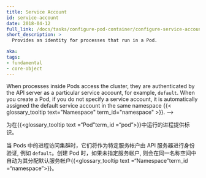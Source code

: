 ```yaml
---
title: Service Account
id: service-account
date: 2018-04-12
full_link: /docs/tasks/configure-pod-container/configure-service-account/
short_description: >
  Provides an identity for processes that run in a Pod.

aka: 
tags:
- fundamental
- core-object
---
```


<!--
 Provides an identity for processes that run in a {{< glossary_tooltip text="Pod" term_id="pod" >}}.

<!--more--> 

When processes inside Pods access the cluster, they are authenticated by the API server as a particular service account, for example, `default`. When you create a Pod, if you do not specify a service account, it is automatically assigned the default service account in the same namespace {{< glossary_tooltip text="Namespace" term_id="namespace" >}}.
-->


为在{{<glossary_tooltip text =“Pod”term_id =“pod”>}}中运行的进程提供标识。

<!--更多-->

当 Pods 中的进程访问集群时，它们将作为特定服务帐户由 API 服务器进行身份验证, 例如 `default`。创建 Pod 时，如果未指定服务帐户, 则会在同一名称空间中自动为其分配默认服务帐户{{<glossary_tooltip text =“Namespace”term_id =“namespace”>}}。

